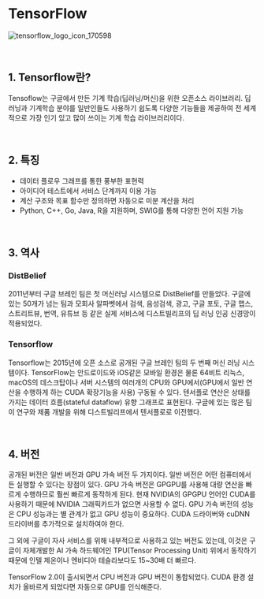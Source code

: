 # TensorFlow

![tensorflow_logo_icon_170598](https://user-images.githubusercontent.com/112846155/202891105-143c327b-2eb0-48dc-83d2-5d1756be2a2c.png)

<br>

## 1. Tensorflow란?
Tensoflow는 구글에서 만든 기계 학습(딥러닝/머신)을 위한 오픈소스 라이브러리. 딥러닝과 기계학습 분야를 일반인들도 사용하기 쉽도록 다양한 기능들을 제공하여 전 세계적으로 가장 인기 있고 많이 쓰이는 기계 학습 라이브러리이다. 

<br>

## 2. 특징
- 데이터 플로우 그래프를 통한 풍부한 표현력
- 아이디어 테스트에서 서비스 단계까지 이용 가능
- 계산 구조와 목표 함수만 정의하면 자동으로 미분 계산을 처리
- Python, C++, Go, Java, R을 지원하며, SWIG를 통해 다양한 언어 지원 가능

<br>

## 3. 역사
### DistBelief
2011년부터 구글 브레인 팀은 첫 머신러닝 시스템으로 DistBelief를 만들었다. 구글에 있는 50개가 넘는 팀과 모회사 알파벳에서 검색, 음성검색, 광고, 구글 포토, 구글 맵스, 스트리트뷰, 번역, 유튜브 등 같은 실제 서비스에 디스트빌리프의 딥 러닝 인공 신경망이 적용되었다.

### Tensorflow
Tensorflow는 2015년에 오픈 소스로 공개된 구글 브레인 팀의 두 번째 머신 러닝 시스템이다. TensorFlow는 안드로이드와 iOS같은 모바일 환경은 물론 64비트 리눅스, macOS의 데스크탑이나 서버 시스템의 여러개의 CPU와 GPU에서(GPU에서 일반 연산을 수행하게 하는 CUDA 확장기능을 사용) 구동될 수 있다. 텐서플로 연산은 상태를 가지는 데이터 흐름(stateful dataflow) 유향 그래프로 표현된다. 구글에 있는 많은 팀이 연구와 제품 개발을 위해 디스트빌리프에서 텐서플로로 이전했다.

<br>

## 4. 버전
공개된 버전은 일반 버전과 GPU 가속 버전 두 가지이다. 일반 버전은 어떤 컴퓨터에서든 실행할 수 있다는 장점이 있다.
GPU 가속 버전은 GPGPU를 사용해 대량 연산을 빠르게 수행하므로 훨씬 빠르게 동작하게 된다. 현재 NVIDIA의 GPGPU 언어인 CUDA를 사용하기 때문에 NVIDIA 그래픽카드가 없으면 사용할 수 없다. GPU 가속 버전의 성능은 CPU 성능과는 별 관계가 없고 GPU 성능이 중요하다. CUDA 드라이버와 cuDNN 드라이버를 추가적으로 설치하여야 한다.

그 외에 구글이 자사 서비스를 위해 내부적으로 사용하고 있는 버전도 있는데, 이것은 구글이 자체개발한 AI 가속 하드웨어인 TPU(Tensor Processing Unit) 위에서 동작하기 때문에 인텔 제온이나 엔비디아 테슬라보다도 15~30배 더 빠르다.

TensorFlow 2.0이 출시되면서 CPU 버전과 GPU 버전이 통합되었다. CUDA 환경 설치가 올바르게 되었다면 자동으로 GPU를 인식해준다.
